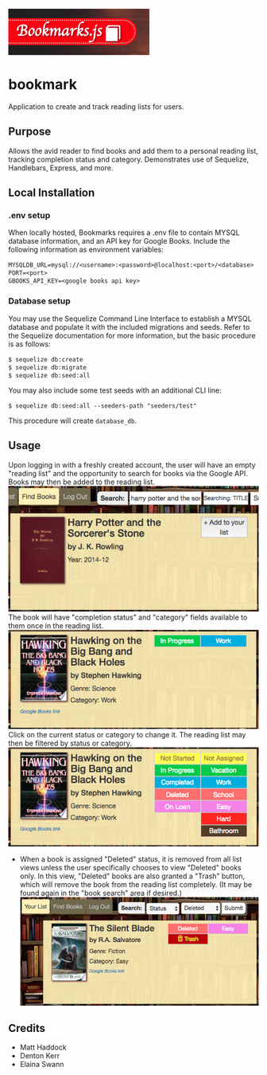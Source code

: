 ![bookmarks-title](screenshots/bookmarks-title.png "Adding to the reading list.")
# bookmark
Application to create and track reading lists for users.

## Purpose
Allows the avid reader to find books and add them to a personal reading list, tracking completion status and category. Demonstrates use of Sequelize, Handlebars, Express, and more.

## Local Installation
### .env setup
When locally hosted, Bookmarks requires a .env file to contain MYSQL database information, and an API key for Google Books. Include the following information as environment variables:
```
MYSQLDB_URL=mysql://<username>:<password>@localhost:<port>/<database>
PORT=<port>
GBOOKS_API_KEY=<google books api key>
```

### Database setup
You may use the Sequelize Command Line Interface to establish a MYSQL database and populate it with the included migrations and seeds. Refer to the Sequelize documentation for more information, but the basic procedure is as follows:
```
$ sequelize db:create
$ sequelize db:migrate
$ sequelize db:seed:all
```

You may also include some test seeds with an additional CLI line:
```
$ sequelize db:seed:all --seeders-path "seeders/test"
```
This procedure will create `database_db`.

## Usage
Upon logging in with a freshly created account, the user will have an empty "reading list" and the opportunity to search for books via the Google API. Books may then be added to the reading list.
![add-to-list](screenshots/add-to-list.png "Adding to the reading list.")
The book will have "completion status" and "category" fields available to them once in the reading list.
![reading-list-book](screenshots/reading-list-book.png "Adding to the reading list.")
Click on the current status or category to change it. The reading list may then be filtered by status or category.
![tag-changing](screenshots/tag-changing.png "Adding to the reading list.")
- When a book is assigned "Deleted" status, it is removed from all list views unless the user specifically chooses to view "Deleted" books only. In this view, "Deleted" books are also granted a "Trash" button, which will remove the book from the reading list completely. (It may be found again in the "book search" area if desired.)
![trash-button](screenshots/trash-button.png "Adding to the reading list.")

## Credits
- Matt Haddock
- Denton Kerr
- Elaina Swann

